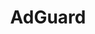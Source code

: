 ---
title: AdGuard
descripton: "Tutorials rund um das Thema AdGuard"
menu:
  sidebar:
    name: AdGuard
    identifier: adguard
    parent: privacy
    weight: 200
tags: ["adguard", "linux", "video", "privacy"]
categories: ["Tutorials", "Video", "Privacy"]
---